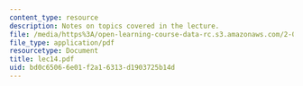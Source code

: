 ```yaml
---
content_type: resource
description: Notes on topics covered in the lecture.
file: /media/https%3A/open-learning-course-data-rc.s3.amazonaws.com/2-001-mechanics-materials-i-fall-2006/bd0c65066e01f2a16313d1903725b14d_lec14.pdf
file_type: application/pdf
resourcetype: Document
title: lec14.pdf
uid: bd0c6506-6e01-f2a1-6313-d1903725b14d
---
```

